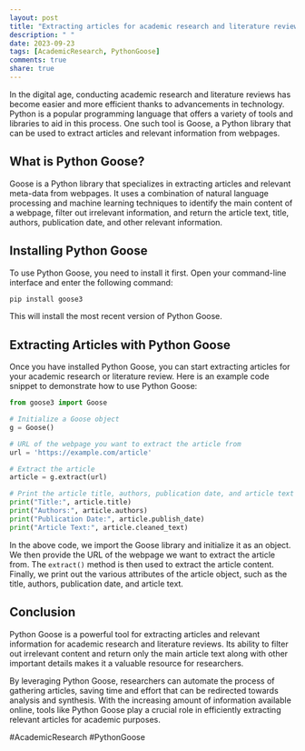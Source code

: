```yaml
---
layout: post
title: "Extracting articles for academic research and literature review using Python Goose"
description: " "
date: 2023-09-23
tags: [AcademicResearch, PythonGoose]
comments: true
share: true
---
```


In the digital age, conducting academic research and literature reviews has become easier and more efficient thanks to advancements in technology. Python is a popular programming language that offers a variety of tools and libraries to aid in this process. One such tool is Goose, a Python library that can be used to extract articles and relevant information from webpages.

## What is Python Goose?

Goose is a Python library that specializes in extracting articles and relevant meta-data from webpages. It uses a combination of natural language processing and machine learning techniques to identify the main content of a webpage, filter out irrelevant information, and return the article text, title, authors, publication date, and other relevant information.

## Installing Python Goose

To use Python Goose, you need to install it first. Open your command-line interface and enter the following command:

```bash
pip install goose3
```

This will install the most recent version of Python Goose.

## Extracting Articles with Python Goose

Once you have installed Python Goose, you can start extracting articles for your academic research or literature review. Here is an example code snippet to demonstrate how to use Python Goose:

```python
from goose3 import Goose

# Initialize a Goose object
g = Goose()

# URL of the webpage you want to extract the article from
url = 'https://example.com/article'

# Extract the article
article = g.extract(url)

# Print the article title, authors, publication date, and article text
print("Title:", article.title)
print("Authors:", article.authors)
print("Publication Date:", article.publish_date)
print("Article Text:", article.cleaned_text)
```

In the above code, we import the Goose library and initialize it as an object. We then provide the URL of the webpage we want to extract the article from. The `extract()` method is then used to extract the article content. Finally, we print out the various attributes of the article object, such as the title, authors, publication date, and article text.

## Conclusion

Python Goose is a powerful tool for extracting articles and relevant information for academic research and literature reviews. Its ability to filter out irrelevant content and return only the main article text along with other important details makes it a valuable resource for researchers.

By leveraging Python Goose, researchers can automate the process of gathering articles, saving time and effort that can be redirected towards analysis and synthesis. With the increasing amount of information available online, tools like Python Goose play a crucial role in efficiently extracting relevant articles for academic purposes.

#AcademicResearch #PythonGoose